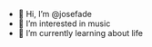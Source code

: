 - 👋 Hi, I’m @josefade
- 👀 I’m interested in music
- 🌱 I’m currently learning about life
<!---
josefade/josefade is a ✨ special ✨ repository because its `README.md` (this file) appears on your GitHub profile.
You can click the Preview link to take a look at your changes.
--->
